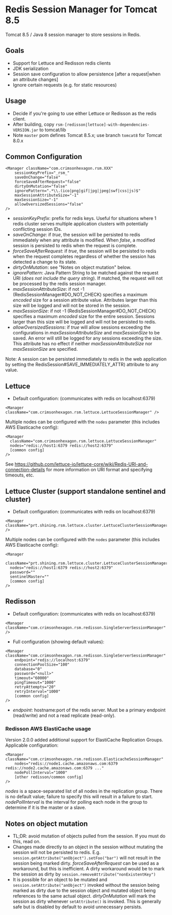 # Redis Session Manager for Tomcat 8.5
Tomcat 8.5 / Java 8 session manager to store sessions in Redis.

## Goals
* Support for Lettuce and Redisson redis clients
* JDK serialization
* Session save configuration to allow persistence [after a request|when an attribute changes]
* Ignore certain requests (e.g. for static resources)


## Usage
* Decide if you're going to use either Lettuce or Redisson as the redis client.
* After building, copy `rsm-[redisson|lettuce]-with-dependencies-VERSION.jar` to tomcat/lib
* Note `master` pom defines Tomcat 8.5.x; use branch `tomcat8` for Tomcat 8.0.x

## Common Configuration
```
<Manager className="com.crimsonhexagon.rsm.XXX"
	sessionKeyPrefix="_rsm_"
	saveOnChange="false"
	forceSaveAfterRequest="false"
	dirtyOnMutation="false"
	ignorePattern=".*\\.(ico|png|gif|jpg|jpeg|swf|css|js)$"
	maxSessionAttributeSize="-1"
	maxSessionSize="-1"
	allowOversizedSessions="false"
/>
```

* _sessionKeyPrefix_: prefix for redis keys. Useful for situations where 1 redis cluster serves multiple application clusters with potentially conflicting session IDs.
* _saveOnChange_: if _true_, the session will be persisted to redis immediately when any attribute is modified. When _false_, a modified session is persisted to redis when the request is complete.
* _forceSaveAfterRequest_: if _true_, the session will be persisted to redis when the request completes regardless of whether the session has detected a change to its state.
* _dirtyOnMutation_: see "Notes on object mutation" below.
* _ignorePattern_: Java Pattern String to be matched against the request URI (_does not include the query string_). If matched, the request will not be processed by the redis session manager.
* _maxSessionAttributeSize_: if not -1 (RedisSessionManager#DO_NOT_CHECK) specifies a maximum _encoded_ size for a session attribute value. Attributes larger than this size will be logged and will not be stored in the session.
* _maxSessionSize_: if not -1 (RedisSessionManager#DO_NOT_CHECK) specifies a maximum _encoded_ size for the entire session. Sessions larger than this size will be logged and will not be persisted to redis.
* _allowOversizedSessions_: if _true_ will allow sessions exceeding the configurations in _maxSessionAttributeSize_ and _maxSessionSize_ to be saved. An error will still be logged for any sessions exceeding the size. This attribute has no effect if neither _maxSessionAttributeSize_ nor _maxSessionSize_ are specified.

Note: A session can be persisted immediately to redis in the web application by setting the RedisSession#SAVE_IMMEDIATELY_ATTR) attribute to any value.

## Lettuce
* Default configuration: (communicates with redis on localhost:6379)
```
<Manager className="com.crimsonhexagon.rsm.lettuce.LettuceSessionManager" />
```

Multiple nodes can be configured with the `nodes` parameter (this includes AWS Elasticache config):
```
<Manager 
  className="com.crimsonhexagon.rsm.lettuce.LettuceSessionManager"
  nodes="redis://host1:6379 redis://host2:6379" 
  [common config]
/>
```
See https://github.com/lettuce-io/lettuce-core/wiki/Redis-URI-and-connection-details for more information on 
URI format and specifying timeouts, etc.

## Lettuce Cluster (support standalone sentinel and cluster)
* Default configuration: (communicates with redis on localhost:6379)
```
<Manager className="prt.shining.rsm.lettuce.cluster.LettuceClusterSessionManager" />
```

Multiple nodes can be configured with the `nodes` parameter (this includes AWS Elasticache config):
```
<Manager 
  className="prt.shining.rsm.lettuce.cluster.LettuceClusterSessionManager"
  nodes="redis://host1:6379 redis://host2:6379" 
  password=""
  sentinelMaster=""
  [common config]
/>
```

## Redisson
* Default configuration: (communicates with redis on localhost:6379)
```
<Manager className="com.crimsonhexagon.rsm.redisson.SingleServerSessionManager" />
```
* Full configuration (showing default values):
```
<Manager className="com.crimsonhexagon.rsm.redisson.SingleServerSessionManager"
	endpoint="redis://localhost:6379"
	connectionPoolSize="100"
	database="0"
	password="<null>"
	timeout="60000"
	pingTimeout="1000"
	retryAttempts="20"
	retryInterval="1000"
	[common config]
/>
```
* _endpoint_: hostname:port of the redis server. Must be a primary endpoint (read/write) and not a read replicate (read-only).

### Redisson AWS ElastiCache usage
Version 2.0.0 added additional support for ElastiCache Replication Groups. Applicable configuration:
```
<Manager className="com.crimsonhexagon.rsm.redisson.ElasticacheSessionManager"
	nodes="redis://node1.cache.amazonaws.com:6379 redis://node2.cache.amazonaws.com:6379 ..."
	nodePollInterval="1000"
	[other redisson/common config]
/>
```
_nodes_ is a space-separated list of all nodes in the replication group. There is no default value; failure to specify this will result in a failure to start.
_nodePollInterval_ is the interval for polling each node in the group to determine if it is the master or a slave.

	
## Notes on object mutation
* TL;DR: avoid mutation of objects pulled from the session. If you must do this, read on.
* Changes made directly to an object in the session without mutating the session will not be persisted to redis. E.g. `session.getAttribute("anObject").setFoo("bar")` will not result in the session being marked dirty. _forceSaveAfterRequest_ can be used as a workaround, but this is inefficient. A dirty workaround would be to mark the session as dirty by `session.removeAttribute("nonExistentKey")` 
* It is possible for an object to be mutated and `session.setAttribute("anObject")` invoked without the session being marked as dirty due to the session object and mutated object being references to the same actual object. _dirtyOnMutation_ will mark the session as dirty whenever `setAttribute()` is invoked. This is generally safe but is disabled by default to avoid unnecessary persists.
